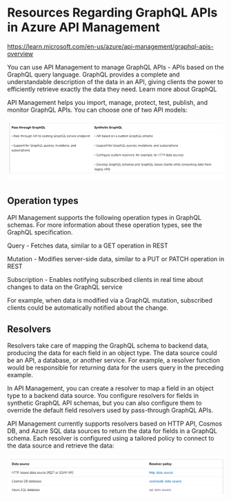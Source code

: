 # Resources Regarding GraphQL APIs in Azure API Management

<https://learn.microsoft.com/en-us/azure/api-management/graphql-apis-overview>

You can use API Management to manage GraphQL APIs - APIs based on the GraphQL query language. GraphQL provides a complete and understandable description of the data in an API, giving clients the power to efficiently retrieve exactly the data they need. Learn more about GraphQL

API Management helps you import, manage, protect, test, publish, and monitor GraphQL APIs. You can choose one of two API models:

![alt text](image.png)

## Operation types

API Management supports the following operation types in GraphQL schemas. For more information about these operation types, see the GraphQL specification.

Query - Fetches data, similar to a GET operation in REST

Mutation - Modifies server-side data, similar to a PUT or PATCH operation in REST

Subscription - Enables notifying subscribed clients in real time about changes to data on the GraphQL service

For example, when data is modified via a GraphQL mutation, subscribed clients could be automatically notified about the change.

## Resolvers

Resolvers take care of mapping the GraphQL schema to backend data, producing the data for each field in an object type. The data source could be an API, a database, or another service. For example, a resolver function would be responsible for returning data for the users query in the preceding example.

In API Management, you can create a resolver to map a field in an object type to a backend data source. You configure resolvers for fields in synthetic GraphQL API schemas, but you can also configure them to override the default field resolvers used by pass-through GraphQL APIs.

API Management currently supports resolvers based on HTTP API, Cosmos DB, and Azure SQL data sources to return the data for fields in a GraphQL schema. Each resolver is configured using a tailored policy to connect to the data source and retrieve the data:

![alt text](image-1.png)
